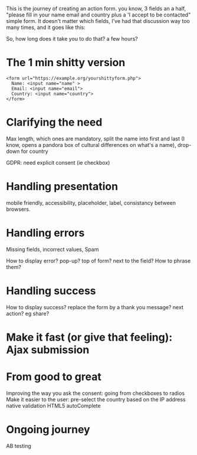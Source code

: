 This is the journey of creating an action form. you know, 3 fields an a half, "please fill in your name email and country plus a 'I accept to be contacted" simple form. It doesn't matter which fields, I've had that discussion way too many times, and it goes like this:

So, how long does it take you to do that? a few hours?

# The 1 min shitty version

    <form url="https://example.org/yourshittyform.php">
      Name: <input name="name" >
      Email: <input name="email">
      Country: <input name="country">
    </form>

# Clarifying the need

Max length, which ones are mandatory, split the name into first and last (I know, opens a pandora box of cultural differences on what's a name), drop-down for country

GDPR: need explicit consent (ie checkbox)

# Handling presentation
mobile friendly, accessibility, placeholder, label, consistancy between browsers.

# Handling errors

Missing fields, incorrect values,
Spam

How to display error? pop-up? top of form? next to the field? How to phrase them?

# Handling success

How to display success? replace the form by a thank you message? next action? eg share?

# Make it fast (or give that feeling): Ajax submission

# From good to great

Improving the way you ask the consent: going from checkboxes to radios
Make it easier to the user: pre-select the country based on the IP address
native validation HTML5
autoComplete

# Ongoing journey

AB testing 

